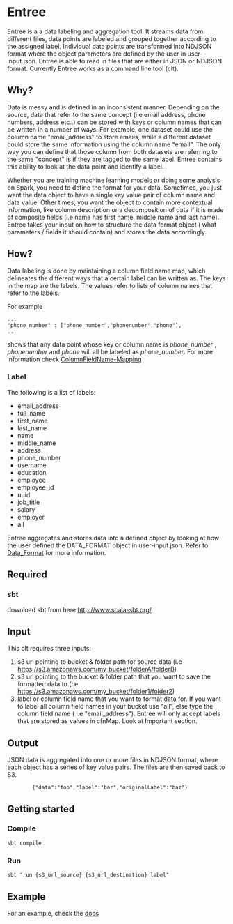 # Entree
Entree is a a data labeling and aggregation tool. It streams data from different files, data points are labeled and
grouped together according to the assigned label.
Individual data points are transformed into NDJSON format where the object parameters are defined by the user in
user-input.json.
Entree is able to read in files that are either in JSON or NDJSON format.
Currently Entree works as a command line tool (clt).

## Why?
Data is messy and is defined in an inconsistent manner. Depending on the source, data that refer to the same concept
(i.e email address, phone numbers, address etc..) can be stored with keys or column names that can be written in
a number of ways.
For example, one dataset could use the column name "email_address" to store emails, while a different dataset
could store the same information using the column name "email".
The only way you can define that those column from both datasets are referring to the same "concept" is if they
are tagged to the same label.
Entree contains this ability to look at the data point and identify a label.

Whether you are training machine learning models or doing some analysis on Spark, you need to define the format
for your data. Sometimes, you just want the data object to have a single key value pair of column name and data value.
Other times, you want the object to contain more contextual information, like column description or a decomposition
of data if it is made of composite fields (i.e name has first name, middle name and last name).
Entree takes your input on how to structure the data format object ( what parameters / fields it should contain) and
stores the data accordingly.


## How?
Data labeling is done by maintaining a column field name map, which delineates the different ways that a certain
label can be written as.
The keys in the map are the labels. The values refer to lists of column names that refer to the labels.

For example

```
...
"phone_number" : ["phone_number","phonenumber","phone"],
...
```
shows that any data point whose key or column name is _phone_number_ , _phonenumber_ and _phone_ will all
be labeled as *phone_number*. For more information check [ColumnFieldName-Mapping](./docs/ColumnFieldName-Mapping.md)

### Label
The following is a list of labels:
 - email_address
 - full_name
 - first_name
 - last_name
 - name
 - middle_name
 - address
 - phone_number
 - username
 - education
 - employee
 - employee_id
 - uuid
 - job_title
 - salary
 - employer
 - all


Entree aggregates and stores data into a defined object by looking at how the user defined the DATA_FORMAT object
in user-input.json. Refer to [Data_Format](./docs/Data_format.md) for more information.


## Required
### sbt
download sbt from here http://www.scala-sbt.org/

## Input
This clt requires three inputs:
  1. s3 url pointing to bucket & folder path for source data (i.e https://s3.amazonaws.com/my_bucket/folderA/folderB)
  2. s3 url pointing to the bucket & folder path that you want to save the formatted data to.(i.e https://s3.amazonaws.com/my_bucket/folder1/folder2)
  3. label or column field name that you want to format data for. If you want to label all column field names in your bucket use "all",
  else type the column field name ( i.e "email_address"). Entree will only accept labels that are stored as values in cfnMap. Look at Important section.


## Output
JSON data is aggregated into one or more files in NDJSON format, where each object has a series of key value pairs.
The files are then saved back to S3.

```
        {"data":"foo","label":"bar","originalLabel":"baz"}
```

## Getting started

### Compile
```sbt compile```

### Run
```sbt "run {s3_url_source} {s3_url_destination} label" ```

## Example
For an example, check the [docs](./docs/Entree-Example.md)






